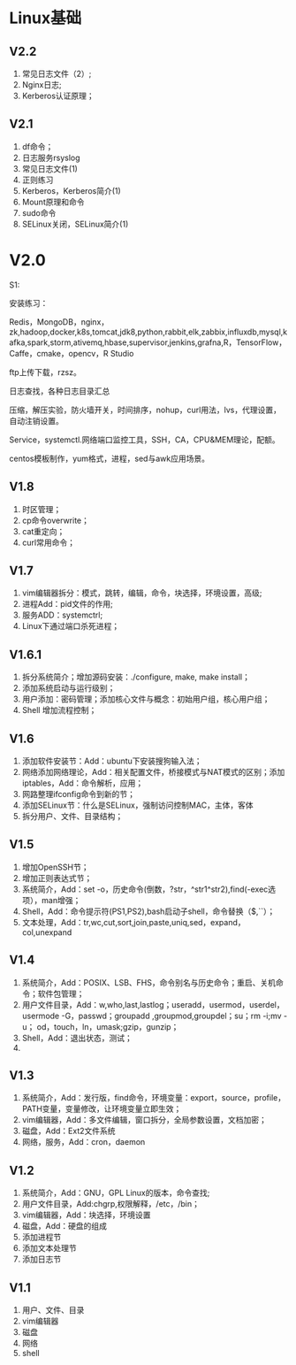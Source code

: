 # Linux基础

## V2.2
1. 常见日志文件（2）;
2. Nginx日志;
3. Kerberos认证原理；

## V2.1
1. df命令；
2. 日志服务rsyslog
3. 常见日志文件(1)
4. 正则练习
5. Kerberos，Kerberos简介(1)
6. Mount原理和命令
7. sudo命令
8. SELinux关闭，SELinux简介(1)

# V2.0
S1:

安装练习：

Redis，MongoDB，nginx，zk,hadoop,docker,k8s,tomcat,jdk8,python,rabbit,elk,zabbix,influxdb,mysql,kafka,spark,storm,ativemq,hbase,supervisor,jenkins,grafna,R，TensorFlow，Caffe，cmake，opencv，R Studio

ftp上传下载，rzsz。

日志查找，各种日志目录汇总

压缩，解压实验，防火墙开关，时间排序，nohup，curl用法，lvs，代理设置，自动注销设置。

Service，systemctl.网络端口监控工具，SSH，CA，CPU&MEM理论，配额。

centos模板制作，yum格式，进程，sed与awk应用场景。

## V1.8
1. 时区管理；
2. cp命令overwrite；
3. cat重定向；
4. curl常用命令；

## V1.7
1. vim编辑器拆分：模式，跳转，编辑，命令，块选择，环境设置，高级;
2. 进程Add：pid文件的作用;
3. 服务ADD：systemctrl;
4. Linux下通过端口杀死进程；

## V1.6.1
1. 拆分系统简介；增加源码安装：./configure, make, make install；
2. 添加系统启动与运行级别；
3. 用户添加：密码管理；添加核心文件与概念：初始用户组，核心用户组；
4. Shell 增加流程控制；

## V1.6 
1. 添加软件安装节：Add：ubuntu下安装搜狗输入法；
2. 网络添加网络理论，Add：相关配置文件，桥接模式与NAT模式的区别；添加iptables，Add：命令解析，应用；
3. 网路整理ifconfig命令到新的节；
4. 添加SELinux节：什么是SELinux，强制访问控制MAC，主体，客体
5. 拆分用户、文件、目录结构；

## V1.5
1. 增加OpenSSH节；
2. 增加正则表达式节；
3. 系统简介，Add：set -o，历史命令(倒数，?str，^str1^str2),find(-exec选项），man增强；
4. Shell，Add：命令提示符(PS1,PS2),bash启动子shell，命令替换（$,``）；
5. 文本处理，Add：tr,wc,cut,sort,join,paste,uniq,sed，expand，col,unexpand

## V1.4

1. 系统简介，Add：POSIX、LSB、FHS，命令别名与历史命令；重启、关机命令；软件包管理；
2. 用户文件目录，Add：w,who,last,lastlog；useradd，usermod，userdel，usermode -G，passwd；groupadd ,groupmod,groupdel；su；rm -i;mv -u；
od，touch，ln，umask;gzip，gunzip；
3. Shell，Add：退出状态，测试；
4. 

## V1.3

1. 系统简介，Add：发行版，find命令，环境变量：export，source，profile，PATH变量，变量修改，让环境变量立即生效；
2. vim编辑器，Add：多文件编辑，窗口拆分，全局参数设置，文档加密；
3. 磁盘，Add：Ext2文件系统
4. 网络，服务，Add：cron，daemon

## V1.2

1. 系统简介，Add：GNU，GPL Linux的版本，命令查找;
2. 用户文件目录，Add:chgrp,权限解释，\/etc，\/bin；
3. vim编辑器，Add：块选择，环境设置
4. 磁盘，Add：硬盘的组成
5. 添加进程节
6. 添加文本处理节
7. 添加日志节

## V1.1

1. 用户、文件、目录
2. vim编辑器
3. 磁盘
4. 网络
5. shell

